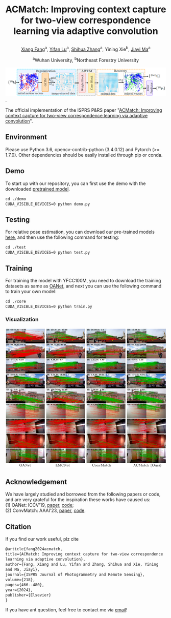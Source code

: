# <p align="center">ACMatch: Improving context capture for two-view correspondence learning via adaptive convolution</p>

<div align="center">
  <a href="https://scholar.google.com/citations?user=tU_vwPwAAAAJ&hl=zh-CN">Xiang Fang</a><sup>a</sup>, 
  <a href="https://scholar.google.com/citations?user=h-9Ub_cAAAAJ&hl=zh-CN&oi=ao">Yifan Lu</a><sup>a</sup>, 
  <a href="https://scholar.google.com/citations?hl=zh-CN&user=7f_tYK4AAAAJ">Shihua Zhang</a><sup>a</sup>, 
  Yining Xie</a><sup>b</sup>, 
  <a href="https://scholar.google.com/citations?user=73trMQkAAAAJ&hl=zh-CN&oi=ao">Jiayi Ma</a><sup>a</sup>
  <p><sup>a</sup>Wuhan University,  <sup>b</sup>Northeast Forestry University</p>
</div>

![Framework](https://github.com/ShineFox/ACMatch/blob/main/framework.png).  

The official implementation of the ISPRS P&amp;RS paper "[ACMatch: Improving context capture for two-view correspondence learning via adaptive convolution](https://www.sciencedirect.com/science/article/pii/S092427162400412X)".

## Environment
Please use Python 3.6, opencv-contrib-python (3.4.0.12) and Pytorch (>= 1.7.0). Other dependencies should be easily installed through pip or conda.

## Demo
To start up with our repository, you can first use the demo with the downloaded [pretrained model](https://drive.google.com/drive/folders/18TIQ3E_Vj95tF8u7wQECkTxX0wWjS6NB?usp=drive_link).  
    
    cd ./demo
    CUDA_VISIBLE_DEVICES=0 python demo.py

## Testing
For relative pose estimation, you can download our pre-trained models [here](https://drive.google.com/drive/folders/18TIQ3E_Vj95tF8u7wQECkTxX0wWjS6NB?usp=drive_link), and then use the following command for testing:  

    cd ./test
    CUDA_VISIBLE_DEVICES=0 python test.py

## Training
For training the model with YFCC100M, you need to download the training datasets as same as [OANet](https://github.com/zjhthu/OANet), and next you can use the following command to train your own model:  

    cd ./core
    CUDA_VISIBLE_DEVICES=0 python train.py
### Visualization
![visualization](https://github.com/ShineFox/ACMatch/blob/main/visualization.png)  

## Acknowledgement
We have largely studied and borrowed from the following papers or code, and are very grateful for the inspiration these works have caused us:   
(1) OANet:  ICCV'19, [paper](https://openaccess.thecvf.com/content_ICCV_2019/papers/Zhang_Learning_Two-View_Correspondences_and_Geometry_Using_Order-Aware_Network_ICCV_2019_paper.pdf), [code](https://github.com/zjhthu/OANet);  
(2) ConvMatch: AAAI'23, [paper](https://ojs.aaai.org/index.php/AAAI/article/view/25456), [code](https://github.com/SuhZhang/ConvMatch).

## Citation
If you find our work useful, plz cite  

    @article{fang2024acmatch,
    title={ACMatch: Improving context capture for two-view correspondence learning via adaptive convolution},
    author={Fang, Xiang and Lu, Yifan and Zhang, Shihua and Xie, Yining and Ma, Jiayi},
    journal={ISPRS Journal of Photogrammetry and Remote Sensing},
    volume={218},
    pages={466--480},
    year={2024},
    publisher={Elsevier}
    }

If you have ant question, feel free to contact me via [email](xiangfang@whu.edu.cn)!

